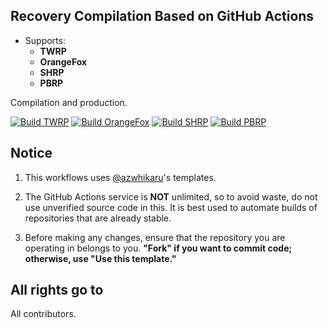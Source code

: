 ## Recovery Compilation Based on GitHub Actions

- Supports:
  - **TWRP**
  - **OrangeFox**
  - **SHRP**
  - **PBRP**

Compilation and production.

[![Build TWRP](https://github.com/saadelasfur/Action-Recovery-Builder/actions/workflows/build_twrp.yml/badge.svg)](https://github.com/saadelasfur/Action-Recovery-Builder/actions/workflows/build_twrp.yml)
[![Build OrangeFox](https://github.com/saadelasfur/Action-Recovery-Builder/actions/workflows/build_ofox.yml/badge.svg)](https://github.com/saadelasfur/Action-Recovery-Builder/actions/workflows/build_ofox.yml)
[![Build SHRP](https://github.com/saadelasfur/Action-Recovery-Builder/actions/workflows/build_shrp.yml/badge.svg)](https://github.com/saadelasfur/Action-Recovery-Builder/actions/workflows/build_shrp.yml)
[![Build PBRP](https://github.com/saadelasfur/Action-Recovery-Builder/actions/workflows/build_pbrp.yml/badge.svg)](https://github.com/saadelasfur/Action-Recovery-Builder/actions/workflows/build_pbrp.yml)

## Notice

1. This workflows uses [@azwhikaru](https://github.com/azwhikaru)'s templates.

2. The GitHub Actions service is **NOT** unlimited, so to avoid waste, do not use unverified source code in this. It is best used to automate builds of repositories that are already stable.

3. Before making any changes, ensure that the repository you are operating in belongs to you. **"Fork" if you want to commit code; otherwise, use "Use this template."**

## All rights go to

All contributors.
